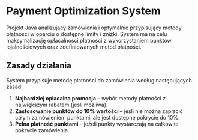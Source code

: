 # Payment Optimization System

Projekt Java analizujący zamówienia i optymalnie przypisujący metody płatności w oparciu o dostępne limity i zniżki. System ma na celu maksymalizację opłacalności płatności z wykorzystaniem punktów lojalnościowych oraz zdefiniowanych metod płatności.

##  Zasady działania

System przypisuje metodę płatności do zamówienia według następujących zasad:

1. **Najbardziej opłacalna promocja** – wybór metody płatności z największym rabatem (jeśli możliwa).
2. **Zastosowanie punktów do 10% wartości** – jeśli nie można zapłacić całym zamówieniem punktami, ale jest dostępne pokrycie do 10%.
3. **Pełna płatność punktami** – jeżeli punkty wystarczają na całkowite pokrycie zamówienia.


